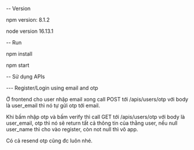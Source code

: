-- Version

npm version: 8.1.2

node version 16.13.1

-- Run

npm install

npm start

-- Sử dụng APIs 

--- Register/Login using email and otp 

Ở frontend cho user nhập email xong call POST tới /apis/users/otp với body là user_email thì nó tự gửi otp tới email. 

Khi bấm nhập otp và bấm verify thì call GET tới /apis/users/otp với body là user_email, otp thì nó sẽ return tất cả thông tin của thằng user, nếu null user_name thì cho vào register, còn not null thì vô app.

Có cả resend otp cũng đc luôn nhé. 


